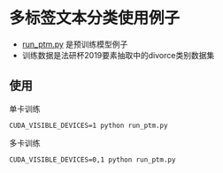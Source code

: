 # 多标签文本分类使用例子
- [run_ptm.py](run_ptm.py) 是预训练模型例子
- 训练数据是法研杯2019要素抽取中的divorce类别数据集
## 使用
单卡训练
```
CUDA_VISIBLE_DEVICES=1 python run_ptm.py
```
多卡训练
```
CUDA_VISIBLE_DEVICES=0,1 python run_ptm.py
```

